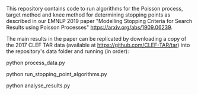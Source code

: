 This repository contains code to run algorithms for the Poisson process, target method and knee method for determining stopping points as described in our EMNLP 2019 paper "Modelling Stopping Criteria for Search Results using Poisson Processes" https://arxiv.org/abs/1909.06239.

The main results in the paper can be replicated by downloading a copy of the 2017 CLEF TAR data (available at https://github.com/CLEF-TAR/tar) into the repository's data folder and running (in order): 

python process_data.py

python run_stopping_point_algorithms.py

python analyse_results.py

